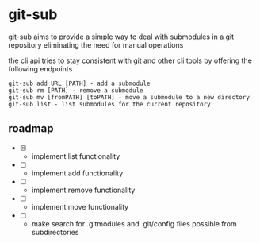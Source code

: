 # git-sub

git-sub aims to provide a simple way to deal with submodules in a git repository
eliminating the need for manual operations 

the cli api tries to stay consistent with git and other cli tools by 
offering the following endpoints


```
git-sub add URL [PATH] - add a submodule
git-sub rm [PATH] - remove a submodule
git-sub mv [fromPATH] [toPATH] - move a submodule to a new directory
git-sub list - list submodules for the current repository

```

## roadmap

- [x] - implement list functionality
- [ ] - implement add functionality
- [ ] - implement remove functionality
- [ ] - implement move functionality
- [ ] - make search for .gitmodules and .git/config files possible from subdirectories




